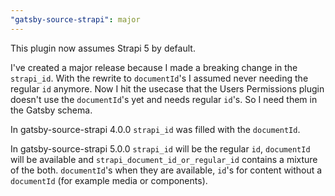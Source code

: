 ```yaml
---
"gatsby-source-strapi": major
---
```


This plugin now assumes Strapi 5 by default.

I've created a major release because I made a breaking change in the `strapi_id`.
With the rewrite to `documentId`'s I assumed never needing the regular `id` anymore.
Now I hit the usecase that the Users Permissions plugin doesn't use the `documentId`'s yet and needs regular `id`'s. So I need them in the Gatsby schema.

In gatsby-source-strapi 4.0.0 `strapi_id` was filled with the `documentId`.

In gatsby-source-strapi 5.0.0 `strapi_id` will be the regular `id`, `documentId` will be available and `strapi_document_id_or_regular_id` contains a mixture of the both. `documentId`'s when they are available, `id`'s for content without a `documentId` (for example media or components).
